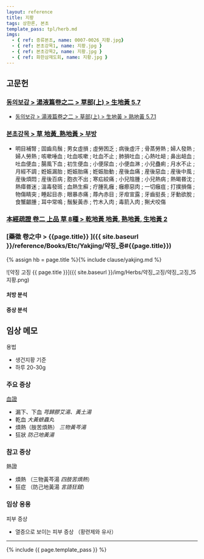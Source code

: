 ```yaml
---
layout: reference
title: 지황
tags: 상한론, 본초
template_pass: tpl/herb.md
imgs:
  - { ref: 증류본초, name: 0007-0026_지황.jpg}
  - { ref: 본초강목1, name: 지황.jpg }
  - { ref: 본초강목2, name: 지황.jpg }
  - { ref: 화한삼재도회, name: 지황.jpg }
---
```



## 고문헌


### [동의보감 > 湯液篇卷之二 > 草部(上) >  生地黃 5.7](https://mediclassics.kr/books/8/volume/21/#content_1262)

* [동의보감 > 湯液篇卷之二 > 草部(上) > 生地黃 >  熟地黃 5.7.1](https://mediclassics.kr/books/8/volume/21/#content_1268)


### [본초강목 > 草	地黃_熟地黃 > 부방]()

* 明目補腎 ; 固齒烏鬚 ; 男女虛損 ; 虛勞困乏 ; 病後虛汗 ; 骨蒸勞熱 ; 婦人發熱 ; 婦人勞熱 ; 咳嗽唾血 ; 吐血咳嗽 ; 吐血不止 ; 肺損吐血 ; 心熱吐衄 ; 鼻出衄血 ; 吐血便血 ; 腸風下血 ; 初生便血 ; 小便尿血 ; 小便血淋 ; 小兒蠱痢 ; 月水不止 ; 月經不調 ; 姙娠漏胎 ; 姙娠胎痛 ; 姙娠胎動 ; 産後血痛 ; 産後惡血 ; 産後中風 ; 産後煩悶 ; 産後百病 ; 胞衣不出 ; 寒疝絞痛 ; 小兒陰腫 ; 小兒熱病 ; 熱暍昬沈 ; 熱瘴昬迷 ; 溫毒發斑 ; 血熱生癬 ; 疔腫乳癰 ; 癰癤惡肉 ; 一切癰疽 ; 打撲損傷 ; 物傷睛突 ; 睡起目赤 ; 眼暴赤痛 ; 蓐內赤目 ; 牙疳宣露 ; 牙齒挺長 ; 牙動欲脫 ; 食蟹齦腫 ; 耳中常鳴 ; 鬚髮黃赤 ; 竹木入肉 ; 毒箭入肉 ; 猘犬咬傷


### [本經疏證 卷二 上品 草 8種 > 乾地黃 地黃, 熟地黃, 生地黃 2](https://mediclassics.kr/books/154/volume/2/#content_18)


### [藥徵 卷之中 > {{page.title}} ]({{ site.baseurl }}/reference/Books/Etc/Yakjing/약징_중#{{page.title}})

{% assign hb = page.title %}{% include clause/yakjing.md %}

![약징 고징 {{ page.title }}]({{ site.baseurl }}/img/Herbs/약징_고징/약징_고징_15지황.png)

#### 처방 분석

#### 증상 분석



## 임상 메모

용법
* 생건지황 기준
* 하루 20-30g

### 주요 증상

[血證]({{site.sympurl}}/혈증)
* 漏下、下血 _芎歸膠艾湯、黃土湯_
* 乾血 _大黃蟅蟲丸_
* 煩熱（肢苦煩熱） _三物黃芩湯_
* 狂狀 _防己地黃湯_

### 참고 증상

熱證
* 煩熱 （三物黃芩湯 _四肢苦煩熱_）
* 狂症 （防己地黃湯 _言語狂錯_）

### 임상 응용

피부 증상
* 열증으로 보이는 피부 증상 （황련제와 유사）

***

{% include {{ page.template_pass }} %}
